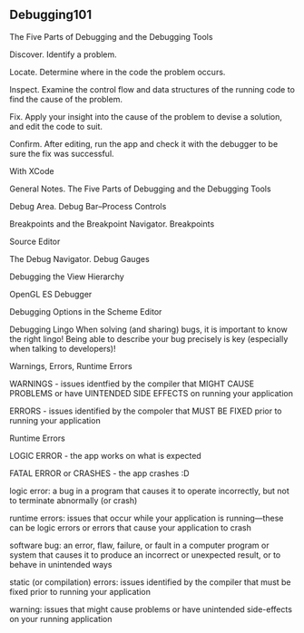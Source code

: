 ## Debugging101

The Five Parts of Debugging and the Debugging Tools

Discover. Identify a problem.

Locate. Determine where in the code the problem occurs.

Inspect. Examine the control flow and data structures of the running code to find the cause of the problem.

Fix. Apply your insight into the cause of the problem to devise a solution, and edit the code to suit.

Confirm. After editing, run the app and check it with the debugger to be sure the fix was successful.


With XCode

General Notes. The Five Parts of Debugging and the Debugging Tools

Debug Area. Debug Bar–Process Controls

Breakpoints and the Breakpoint Navigator. Breakpoints

Source Editor

The Debug Navigator. Debug Gauges

Debugging the View Hierarchy

OpenGL ES Debugger

Debugging Options in the Scheme Editor




Debugging Lingo
When solving (and sharing) bugs, it is important to know the right lingo! Being able to describe your bug precisely is key (especially when talking to developers)!

Warnings, Errors, Runtime Errors

WARNINGS - issues identfied by the compiler that MIGHT CAUSE PROBLEMS or have UINTENDED SIDE EFFECTS on running your application

ERRORS - issues identified by the compoler that MUST BE FIXED prior to running your application

Runtime Errors

LOGIC ERROR - the app works on what is expected

FATAL ERROR or CRASHES - the app crashes :D 

logic error: a bug in a program that causes it to operate incorrectly, but not to terminate abnormally (or crash)

runtime errors: issues that occur while your application is running—these can be logic errors or errors that cause your application to crash

software bug: an error, flaw, failure, or fault in a computer program or system that causes it to produce an incorrect or unexpected result, or to behave in unintended ways

static (or compilation) errors: issues identified by the compiler that must be fixed prior to running your application

warning: issues that might cause problems or have unintended side-effects on your running application
